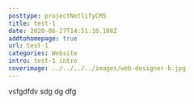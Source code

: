 ```yaml
---
posttype: projectNetlifyCMS
title: test-1
date: 2020-06-27T14:51:10.188Z
addtohomepage: true
url: test-1
categories: Website
intro: test-1 intro
coverimage: ../../../../images/web-designer-b.jpg
---
```

vsfgdfdv  sdg dg dfg